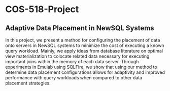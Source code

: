COS-518-Project
===============

Adaptive Data Placement in NewSQL Systems
-----------------------------------------

In this project, we present a method for configuring the placement of data onto
servers in NewSQL systems to minimize the cost of executing a known query
workload.  Mainly, we apply ideas from database literature on optimal view
materialization to colocate related data necessary for executing important
joins within the memory of each data server. Through experiments in Emulab
using SQLFire, we show that using our method to determine data placement
configurations allows for adaptivity and improved performance with query
workloads when compared to other data placement strategies.
